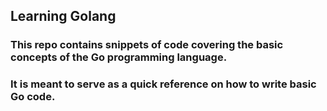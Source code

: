## Learning Golang

### This repo contains snippets of code covering the basic concepts of the Go programming language.
### It is meant to serve as a quick reference on how to write basic Go code.
